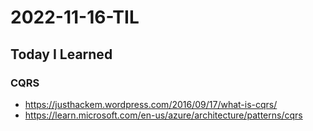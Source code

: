 # 2022-11-16-TIL

## Today I Learned

### CQRS

- https://justhackem.wordpress.com/2016/09/17/what-is-cqrs/
- https://learn.microsoft.com/en-us/azure/architecture/patterns/cqrs
